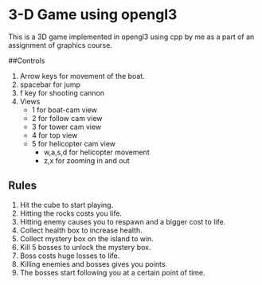 3-D Game using opengl3
=========================

This is a 3D game implemented in opengl3 using cpp by me as a part of an assignment of graphics course.

##Controls

1. Arrow keys for movement of the boat.
2. spacebar for jump
3. f key for shooting cannon
4. Views
	* 1 for boat-cam view
	* 2 for follow cam view
	* 3 for tower cam view
	* 4 for top view
	* 5 for helicopter cam view
		* w,a,s,d for helicopter movement
		* z,x for zooming in and out 

## Rules

1. Hit the cube to start playing.
2. Hitting the rocks costs you life.
3. Hitting enemy causes you to respawn and a bigger cost to life.
4. Collect health box to increase health.
5. Collect mystery box on the island to win.
6. Kill 5 bosses to unlock the mystery box.
7. Boss costs huge losses to life.
8. Killing enemies and bosses gives you points.
9. The bosses start following you at a certain point of time.		